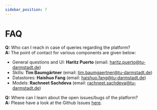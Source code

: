 ```yaml
---
sidebar_position: 7
---
```


# FAQ

**Q:** Who can I reach in case of queries regarding the platform?<br />
**A:** The point of contact for various components are given below:<br />
   - General questions and UI: **Haritz Puerto** (email: haritz.puerto@tu-darmstadt.de)
   - Skills: **Tim Baumgärtner** (email: tim.baumgaertner@tu-darmstadt.de)
   - Datastores: **Haishuo Fang** (email: haishuo.fang@tu-darmstadt.de)
   - Models: **Rachneet Sachdeva** (email: rachneet.sachdeva@tu-darmstadt.de)

**Q:** Where can I learn about the open issues/bugs of the platform?<br />
**A:** Please have a look at the Github Issues [here](https://github.com/UKP-SQuARE/square-core/issues). <br />
